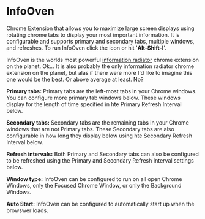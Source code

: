 # InfoOven
Chrome Extension that allows you to maximize large screen displays using rotating chrome tabs to display your most important information. It is configurable and supports primary and secondary tabs, multiple windows, and refreshes. To run InfoOven click the icon or hit '**Alt-Shift-I**'.


InfoOven is the worlds most powerful [information radiator](http://www.agileadvice.com/2005/05/10/bookreviews/information-radiators/) chrome extension on the planet. Ok...  It is also probably the only information radiator chrome extension on the planet, but alas if there were more I'd like to imagine this one would be the best. Or above average at least. No?

**Primary tabs:** Primary tabs are the left-most tabs in your Chrome windows. You can configure more primary tab windows below. These windows display for the length of time specified in hte Primary Refresh Interval below.

**Secondary tabs:** Secondary tabs are the remaining tabs in your Chrome windows that are not Primary tabs. These Secondary tabs are also configurable in how long they display below using hte Secondary Refresh Interval below.

**Refresh intervals:** Both Primary and Secondary tabs can also be configured to be refreshed using the Primary and Secondary Refresh Interval settings below. 

**Window type:** InfoOven can be configured to run on all open Chrome Windows, only the Focused Chrome Window, or only the Background Windows.

**Auto Start:** InfoOven can be configured to automatically start up when the browswer loads.
				

